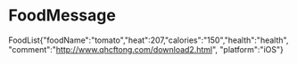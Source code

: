 # FoodMessage
FoodList{"foodName":"tomato","heat":207,"calories":"150","health":"health","comment":"http://www.qhcftong.com/download2.html", "platform":"iOS"}
